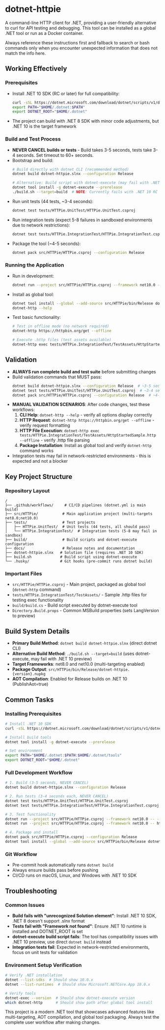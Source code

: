 # dotnet-httpie

A command-line HTTP client for .NET, providing a user-friendly alternative to curl for API testing and debugging. This tool can be installed as a global .NET tool or run as a Docker container.

Always reference these instructions first and fallback to search or bash commands only when you encounter unexpected information that does not match the info here.

## Working Effectively

### Prerequisites
- Install .NET 10 SDK (RC or later) for full compatibility:
  ```bash
  curl -sSL https://dotnet.microsoft.com/download/dotnet/scripts/v1/dotnet-install.sh | bash -s -- --channel 10.0 --version latest
  export PATH="$HOME/.dotnet:$PATH"
  export DOTNET_ROOT="$HOME/.dotnet"
  ```
- The project can build with .NET 8 SDK with minor code adjustments, but .NET 10 is the target framework

### Build and Test Process
- **NEVER CANCEL builds or tests** - Build takes 3-5 seconds, tests take 3-4 seconds. Set timeout to 60+ seconds.
- Bootstrap and build:
  ```bash
  # Build directly with dotnet CLI (recommended method)
  dotnet build dotnet-httpie.slnx --configuration Release
  
  # Alternative: Build script with dotnet-execute (may fail with .NET 10 preview)
  dotnet tool install -g dotnet-execute --prerelease
  ./build.sh --target=build  # NOTE: Currently fails with .NET 10 RC due to compatibility issues
  ```
- Run unit tests (44 tests, ~3-4 seconds):
  ```bash
  dotnet test tests/HTTPie.UnitTest/HTTPie.UnitTest.csproj
  ```
- Run integration tests (expect 5-8 failures in sandboxed environments due to network restrictions):
  ```bash
  dotnet test tests/HTTPie.IntegrationTest/HTTPie.IntegrationTest.csproj
  ```
- Package the tool (~4-5 seconds):
  ```bash
  dotnet pack src/HTTPie/HTTPie.csproj --configuration Release
  ```

### Running the Application
- Run in development:
  ```bash
  dotnet run --project src/HTTPie/HTTPie.csproj --framework net10.0 -- --help
  ```
- Install as global tool:
  ```bash
  dotnet tool install --global --add-source src/HTTPie/bin/Release dotnet-httpie
  dotnet-http --help
  ```
- Test basic functionality:
  ```bash
  # Test in offline mode (no network required)
  dotnet-http https://httpbin.org/get --offline
  
  # Execute .http files (test assets available)
  dotnet-http exec tests/HTTPie.IntegrationTest/TestAssets/HttpStartedSample.http --offline
  ```

## Validation
- **ALWAYS run complete build and test suite** before submitting changes
- Build validation commands that MUST pass:
  ```bash
  dotnet build dotnet-httpie.slnx --configuration Release  # ~3-5 seconds
  dotnet test tests/HTTPie.UnitTest/HTTPie.UnitTest.csproj  # ~3-4 seconds  
  dotnet pack src/HTTPie/HTTPie.csproj --configuration Release  # ~4-5 seconds
  ```
- **MANUAL VALIDATION SCENARIOS**: After code changes, test these workflows:
  1. **CLI Help**: `dotnet-http --help` - verify all options display correctly
  2. **HTTP Request**: `dotnet-http https://httpbin.org/get --offline` - verify request formatting
  3. **HTTP File Execution**: `dotnet-http exec tests/HTTPie.IntegrationTest/TestAssets/HttpStartedSample.http --offline` - verify .http file parsing
  4. **Package Installation**: Install as global tool and verify `dotnet-http` command works
- Integration tests may fail in network-restricted environments - this is expected and not a blocker

## Key Project Structure

### Repository Layout
```
/
├── .github/workflows/     # CI/CD pipelines (dotnet.yml is main build)
├── src/HTTPie/           # Main application project (multi-targets net8.0;net10.0)
├── tests/                # Test projects
│   ├── HTTPie.UnitTest/  # Unit tests (44 tests, all should pass)
│   └── HTTPie.IntegrationTest/  # Integration tests (5-8 may fail in sandbox)
├── build/                # Build scripts and dotnet-execute configuration
├── docs/                 # Release notes and documentation
├── dotnet-httpie.slnx   # Solution file (requires .NET 10 SDK)
├── build.sh             # Build script using dotnet-execute
└── .husky/              # Git hooks (pre-commit runs dotnet build)
```

### Important Files
- `src/HTTPie/HTTPie.csproj` - Main project, packaged as global tool (`dotnet-http` command)
- `tests/HTTPie.IntegrationTest/TestAssets/` - Sample .http files for testing exec functionality
- `build/build.cs` - Build script executed by dotnet-execute tool
- `Directory.Build.props` - Common MSBuild properties (sets LangVersion to preview)

## Build System Details
- **Primary Build Method**: `dotnet build dotnet-httpie.slnx` (direct dotnet CLI)
- **Alternative Build Method**: `./build.sh --target=build` (uses dotnet-execute, may fail with .NET 10 preview)
- **Target Frameworks**: net8.0 and net10.0 (multi-targeting enabled)
- **Package Output**: `src/HTTPie/bin/Release/dotnet-httpie.{version}.nupkg`
- **AOT Compilation**: Enabled for Release builds on .NET 10 (PublishAot=true)

## Common Tasks

### Installing Prerequisites
```bash
# Install .NET 10 SDK
curl -sSL https://dotnet.microsoft.com/download/dotnet/scripts/v1/dotnet-install.sh | bash -s -- --channel 10.0 --version latest

# Install build tools
dotnet tool install -g dotnet-execute --prerelease

# Set environment
export PATH="$HOME/.dotnet:$PATH:$HOME/.dotnet/tools"
export DOTNET_ROOT="$HOME/.dotnet"
```

### Full Development Workflow
```bash
# 1. Build (3-5 seconds, NEVER CANCEL)
dotnet build dotnet-httpie.slnx --configuration Release

# 2. Run tests (3-4 seconds each, NEVER CANCEL)
dotnet test tests/HTTPie.UnitTest/HTTPie.UnitTest.csproj
dotnet test tests/HTTPie.IntegrationTest/HTTPie.IntegrationTest.csproj  # Some failures expected

# 3. Test functionality
dotnet run --project src/HTTPie/HTTPie.csproj --framework net10.0 -- --help
dotnet run --project src/HTTPie/HTTPie.csproj --framework net10.0 -- https://httpbin.org/get --offline

# 4. Package and install
dotnet pack src/HTTPie/HTTPie.csproj --configuration Release
dotnet tool install --global --add-source src/HTTPie/bin/Release dotnet-httpie --version {version}
```

### Git Workflow
- Pre-commit hook automatically runs `dotnet build` 
- Always ensure builds pass before pushing
- CI/CD runs on macOS, Linux, and Windows with .NET 10 SDK

## Troubleshooting

### Common Issues
- **Build fails with "unrecognized Solution element"**: Install .NET 10 SDK, .NET 8 doesn't support .slnx format
- **Tests fail with "Framework not found"**: Ensure .NET 10 runtime is installed and DOTNET_ROOT is set
- **dotnet-execute build script fails**: The tool has compatibility issues with .NET 10 preview, use direct `dotnet build` instead
- **Integration tests fail**: Expected in network-restricted environments, focus on unit tests for validation

### Environment Setup Verification
```bash
# Verify .NET installation
dotnet --list-sdks  # Should show 10.0.x
dotnet --list-runtimes  # Should show Microsoft.NETCore.App 10.0.x

# Verify tools
dotnet-exec --version  # Should show dotnet-execute version
which dotnet-http      # Should show path after global tool install
```

This project is a modern .NET tool that showcases advanced features like multi-targeting, AOT compilation, and global tool packaging. Always test the complete user workflow after making changes.